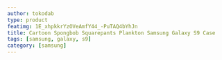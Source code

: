 ```yaml
---
author: tokodab
type: product
featimg: 1E_xhpkkrYzOVeAmfY44_-PuTAQ4bYhJn
title: Cartoon Spongbob Squarepants Plankton Samsung Galaxy S9 Case
tags: [samsung, galaxy, s9]
category: [samsung]
---
```

